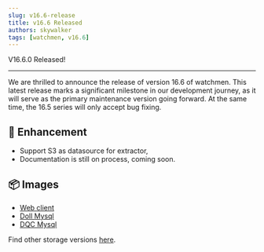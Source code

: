 ```yaml
---
slug: v16.6-release  
title: v16.6 Released  
authors: skywalker  
tags: [watchmen, v16.6]
---
```


V16.6.0 Released!

---

We are thrilled to announce the release of version 16.6 of watchmen. 
This latest release marks a significant milestone in our development journey, as it will serve as the primary maintenance version going forward. 
At the same time, the 16.5 series will only accept bug fixing.

## 📜 Enhancement
- Support S3 as datasource for extractor,
- Documentation is still on process, coming soon.

## 📦 Images
- [Web client](https://github.com/Indexical-Metrics-Measure-Advisory/watchmen/pkgs/container/watchmen-web-client/151841115?tag=16.6.0)
- [Doll Mysql](https://github.com/Indexical-Metrics-Measure-Advisory/watchmen/pkgs/container/watchmen-matryoshka-doll-mysql/151841675?tag=16.6.0)
- [DQC Mysql](https://github.com/Indexical-Metrics-Measure-Advisory/watchmen/pkgs/container/watchmen-matryoshka-dqc-mysql/151841996?tag=16.6.0)

Find other storage versions [here](https://github.com/orgs/Indexical-Metrics-Measure-Advisory/packages?repo_name=watchmen).

